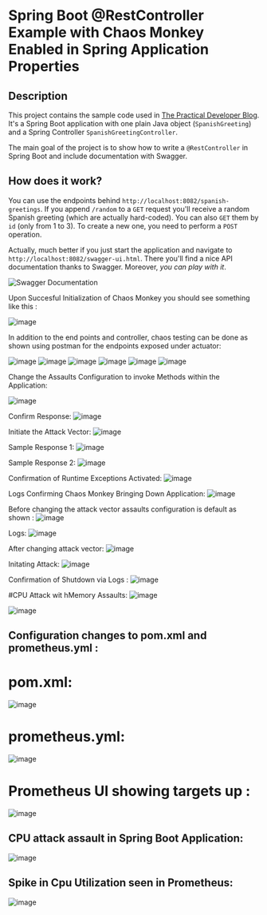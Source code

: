 # Spring Boot @RestController Example with Chaos Monkey Enabled in Spring Application Properties

## Description

This project contains the sample code used in [The Practical Developer Blog](https://thepracticaldeveloper.com/2017/03/04/restcontroller-spring-boot-example-with-springfox-swagger/). It's a Spring Boot application with one plain Java object (`SpanishGreeting`) and a Spring Controller `SpanishGreetingController`.

The main goal of the project is to show how to write a `@RestController` in Spring Boot and include documentation with Swagger.
 
## How does it work?

You can use the endpoints behind `http://localhost:8082/spanish-greetings`. If you append `/random` to a `GET` request you'll receive a random Spanish greeting (which are actually hard-coded). You can also `GET` them by `id` (only from 1 to 3). To create a new one, you need to perform a `POST` operation.

Actually, much better if you just start the application and navigate to `http://localhost:8082/swagger-ui.html`. There you'll find a nice API documentation thanks to Swagger. Moreover, *you can play with it*.

![Swagger Documentation](images/swagger.png)

Upon Succesful Initialization of Chaos Monkey you should see something like this : 

![image](https://user-images.githubusercontent.com/50335583/135620733-ee4eb8bc-918d-461a-8cca-40f085976f90.png)


In addition to the end points and controller, chaos testing can be done as shown using postman for the endpoints exposed under actuator:

![image](https://user-images.githubusercontent.com/50335583/135618904-26996ad8-1824-4d03-a97c-4e878b8ef2a2.png)
![image](https://user-images.githubusercontent.com/50335583/135619103-a6322eba-2fb0-4df9-847c-68daf95f5a6b.png)
![image](https://user-images.githubusercontent.com/50335583/135619155-9b62c70a-b8fa-4028-b11a-d58f2ba09b75.png)
![image](https://user-images.githubusercontent.com/50335583/135619288-a3968210-c7aa-48d9-8105-36be2bbacc18.png)
![image](https://user-images.githubusercontent.com/50335583/135619450-1a7e2d03-0fa4-4c14-bcdb-7d95c6cbee98.png)
![image](https://user-images.githubusercontent.com/50335583/135620247-d62f0021-a1e1-4464-9e62-0d58e705d623.png)


Change the Assaults Configuration to invoke Methods within the Application: 

![image](https://user-images.githubusercontent.com/50335583/135629011-17cb2033-8cfc-4fc0-9b3a-7c020db5e0f4.png)

Confirm Response: 
![image](https://user-images.githubusercontent.com/50335583/135629142-e8ab20d0-9bef-472b-8034-e36b68fcd6c8.png)

Initiate the Attack Vector: 
![image](https://user-images.githubusercontent.com/50335583/135629375-f710d0e2-192b-4562-bf06-133f572acbf3.png)

Sample Response 1: 
![image](https://user-images.githubusercontent.com/50335583/135629683-95a6be11-994e-4809-88f7-42c9108161b7.png)

Sample Response 2:
![image](https://user-images.githubusercontent.com/50335583/135629736-c947f4bc-02d9-473f-8b50-ffaddced8478.png)

Confirmation of Runtime Exceptions Activated:
![image](https://user-images.githubusercontent.com/50335583/135630545-92508669-6215-4988-9fe6-be14ff9f32ed.png)


Logs Confirming Chaos Monkey Bringing Down Application:
![image](https://user-images.githubusercontent.com/50335583/135631448-3ccbe198-b7d4-4ffb-83ec-e0aefd33f4da.png)

Before changing the attack vector assaults configuration is default as shown :
![image](https://user-images.githubusercontent.com/50335583/135633450-fa485cce-586e-4a80-9554-c76bc9897583.png)

Logs:
![image](https://user-images.githubusercontent.com/50335583/135633540-5ea3b75e-acef-4b51-849a-6b56f30ee7df.png)

After changing attack vector:
![image](https://user-images.githubusercontent.com/50335583/135633736-4cc03e52-1032-4044-8882-e37bb0b3d44e.png)

Initating Attack:
![image](https://user-images.githubusercontent.com/50335583/135633837-b22252fb-1b2a-4658-8746-ac54c08d9dfa.png)

Confirmation of Shutdown via Logs :
![image](https://user-images.githubusercontent.com/50335583/135633977-b5e56f46-672c-4f59-8a53-0ac0c1f1d07e.png)

#CPU Attack wit hMemory Assaults:
![image](https://user-images.githubusercontent.com/50335583/137796659-7b05d17c-4bf6-48c6-a8e9-5021a4e81a7b.png)

![image](https://user-images.githubusercontent.com/50335583/137796607-ed60ca8b-c759-48cc-9476-2cc811b34c4e.png)


## Configuration changes to pom.xml and prometheus.yml : 

# pom.xml:
![image](https://user-images.githubusercontent.com/50335583/138557758-9b698ec5-76cc-47d4-a7c7-86910b2b9d17.png)

# prometheus.yml:
![image](https://user-images.githubusercontent.com/50335583/138557794-5990fec7-7986-4977-9bfc-d24c4f2a9b17.png)

# Prometheus UI showing targets up :
![image](https://user-images.githubusercontent.com/50335583/138558054-d7cbee3b-e6b5-4401-ac9a-a16613efaf8d.png)

## CPU attack assault in Spring Boot Application:

![image](https://user-images.githubusercontent.com/50335583/138557599-1ab0b52e-e254-4f15-a2d2-03fad460f5bc.png)

## Spike in Cpu Utilization seen in Prometheus:
![image](https://user-images.githubusercontent.com/50335583/138557739-0c9b0ae5-a9b3-4348-9911-23b4802f494e.png)









